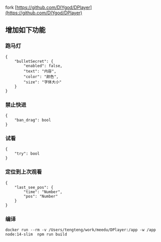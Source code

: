 fork [https://github.com/DIYgod/DPlayer](https://github.com/DIYgod/DPlayer)

## 增加如下功能

### 跑马灯

```
{
    "bulletSecret": {
        "enabled": false,
        "text": "内容",
        "color": "颜色",
        "size": "字体大小"
    }
}
```

### 禁止快进

```
{
    "ban_drag": bool
}
```

### 试看

```
{
    "try": bool
}
```

### 定位到上次观看

```
{
    "last_see_pos": {
        "time": "Number",
        "pos": "Number"
    }
}
```

### 编译

```
docker run --rm -v /Users/tengteng/work/meedu/DPlayer:/app -w /app  node:14-slim  npm run build
```
